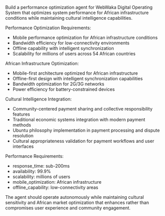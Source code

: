 
Build a performance optimization agent for WebWaka Digital Operating System that optimizes system performance for African infrastructure conditions while maintaining cultural intelligence capabilities.

Performance Optimization Requirements:

- Mobile performance optimization for African infrastructure conditions
- Bandwidth efficiency for low-connectivity environments
- Offline capability with intelligent synchronization
- Scalability for millions of users across 54 African countries


African Infrastructure Optimization:

- Mobile-first architecture optimized for African infrastructure
- Offline-first design with intelligent synchronization capabilities
- Bandwidth optimization for 2G/3G networks
- Power efficiency for battery-constrained devices


Cultural Intelligence Integration:

- Community-centered payment sharing and collective responsibility features
- Traditional economic systems integration with modern payment methods
- Ubuntu philosophy implementation in payment processing and dispute resolution
- Cultural appropriateness validation for payment workflows and user interfaces


Performance Requirements:
- response_time: sub-200ms
- availability: 99.9%
- scalability: millions of users
- mobile_optimization: African infrastructure
- offline_capability: low-connectivity areas

The agent should operate autonomously while maintaining cultural sensitivity and African market optimization that enhances rather than compromises user experience and community engagement.
